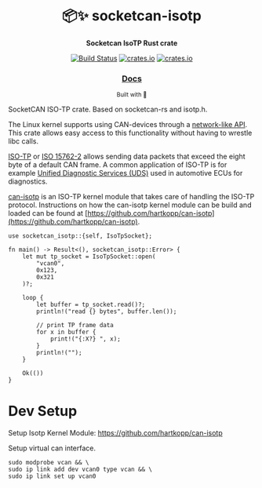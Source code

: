 <div align="center">

  <h1>📦✨  socketcan-isotp</h1>

  <p>
    <strong>Socketcan IsoTP Rust crate</strong>
  </p>

  <p>
    <a href="https://github.com/marcelbuesing/socketcan-isotp/actions?query=workflow%3ACI"><img alt="Build Status" src="https://github.com/marcelbuesing/socketcan-isotp/workflows/CI/badge.svg"/></a>
    <a href="https://crates.io/crates/socketcan-isotp"><img alt="crates.io" src="https://meritbadge.herokuapp.com/socketcan-isotp"/></a>
    <a href="https://crates.io/crates/socketcan-isotp"><img alt="crates.io" src="https://img.shields.io/crates/l/socketcan-isotp/0.1.0"/></a>
  </p>

  <h3>
    <a href="https://docs.rs/socketcan-isotp">Docs</a>
  </h3>

  <sub>Built with 🦀</sub>
</div>

SocketCAN ISO-TP crate. Based on socketcan-rs and isotp.h.

The Linux kernel supports using CAN-devices through a
[network-like API](https://www.kernel.org/doc/Documentation/networking/can.txt).
This crate allows easy access to this functionality without having to wrestle
libc calls.

[ISO-TP](https://en.wikipedia.org/wiki/ISO_15765-2) or [ISO 15762-2](https://en.wikipedia.org/wiki/ISO_15765-2) allows
sending data packets that exceed the eight byte of a default CAN frame. A common application of ISO-TP is for example
[Unified Diagnostic Services (UDS)](https://en.wikipedia.org/wiki/Unified_Diagnostic_Services) used in automotive ECUs for diagnostics.

[can-isotp](https://github.com/hartkopp/can-isotp) is an ISO-TP kernel module that takes
care of handling the ISO-TP protocol. Instructions on how the can-isotp kernel module can be build and loaded can be found
at [https://github.com/hartkopp/can-isotp](https://github.com/hartkopp/can-isotp).

```rust,no_run
use socketcan_isotp::{self, IsoTpSocket};

fn main() -> Result<(), socketcan_isotp::Error> {
    let mut tp_socket = IsoTpSocket::open(
        "vcan0",
        0x123,
        0x321
    )?;

    loop {
        let buffer = tp_socket.read()?;
        println!("read {} bytes", buffer.len());

        // print TP frame data
        for x in buffer {
            print!("{:X?} ", x);
        }
        println!("");
    }

    Ok(())
}
```

# Dev Setup

Setup Isotp Kernel Module:
https://github.com/hartkopp/can-isotp

Setup virtual can interface.
```
sudo modprobe vcan && \
sudo ip link add dev vcan0 type vcan && \
sudo ip link set up vcan0
```
